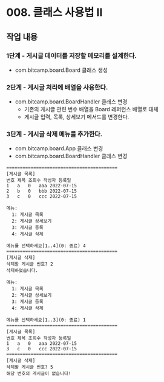 # 008. 클래스 사용법 II


## 작업 내용

### 1단계 - 게시글 데이터를 저장할 메모리를 설계한다.
- com.bitcamp.board.Board 클래스 생성

### 2단계 - 게시글 처리에 배열을 사용한다.
- com.bitcamp.board.BoardHandler 클래스 변경
  - 기존의 게시글 관련 변수 배열을 Board 레퍼런스 배열로 대체
  - 게시글 입력, 목록, 상세보기 메서드를 변경한다.

### 3단계 - 게시글 삭제 메뉴를 추가한다.
- com.bitcamp.board.App 클래스 변경
- com.bitcamp.board.BoardHandler 클래스 변경

```
=========================================
[게시글 목록]
번호 제목 조회수 작성자 등록일
1	a	0	aaa	2022-07-15
2	b	0	bbb	2022-07-15
3	c	0	ccc	2022-07-15

메뉴:
  1: 게시글 목록
  2: 게시글 상세보기
  3: 게시글 등록
  4: 게시글 삭제
  
메뉴를 선택하세요[1..4](0: 종료) 4
=========================================
[게시글 삭제]
삭제할 게시글 번호? 2
삭제하였습니다.

메뉴:
  1: 게시글 목록
  2: 게시글 상세보기
  3: 게시글 등록
  4: 게시글 삭제

메뉴를 선택하세요[1..3](0: 종료) 1
=========================================
[게시글 목록]
번호 제목 조회수 작성자 등록일
1	a	0	aaa	2022-07-15
3	c	0	ccc	2022-07-15
=========================================
[게시글 삭제]
삭제할 게시글 번호? 5
해당 번호의 게시글이 없습니다!



```